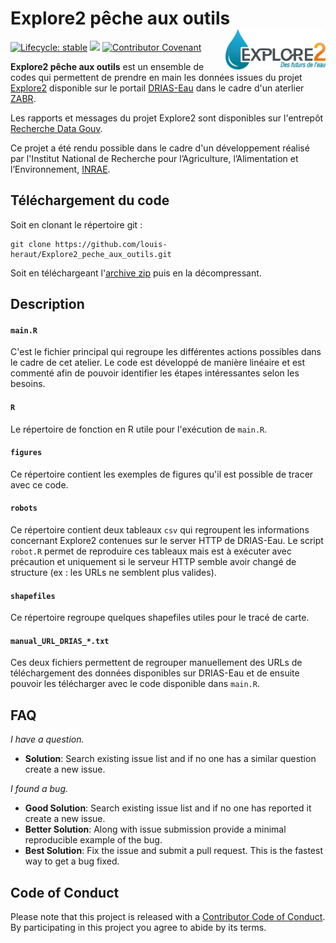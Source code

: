 # Explore2 pêche aux outils [<img src="https://github.com/louis-heraut/Explore2_toolbox/blob/c3b69377345919a2048826beac0841c37086db4e/resources/logo/LogoExplore2.png" align="right" width=160 alt=""/>](https://professionnels.ofb.fr/fr/node/1244)

<!-- badges: start -->
[![Lifecycle: stable](https://img.shields.io/badge/lifecycle-stable-green)](https://lifecycle.r-lib.org/articles/stages.html)
![](https://img.shields.io/github/last-commit/louis-heraut/Explore2_peche_aux_outils)
[![Contributor Covenant](https://img.shields.io/badge/Contributor%20Covenant-2.1-4baaaa.svg)](code_of_conduct.md) 
<!-- badges: end -->

**Explore2 pêche aux outils** est un ensemble de codes qui permettent de prendre en main les données issues du projet [Explore2](https://professionnels.ofb.fr/fr/node/1244) disponible sur le portail [DRIAS-Eau](https://drias-eau.fr/) dans le cadre d'un aterlier [ZABR](https://www.zabr.assograie.org/peche-aux-outils-n9-le-changement-climatique-quelles-donnees-disponibles-quelles-modalites-de-traitement/).

Les rapports et messages du projet Explore2 sont disponibles sur l'entrepôt [Recherche Data Gouv](https://entrepot.recherche.data.gouv.fr/dataverse/explore2).

Ce projet a été rendu possible dans le cadre d'un développement réalisé par l'Institut National de Recherche pour l’Agriculture, l’Alimentation et l’Environnement, [INRAE](https://agriculture.gouv.fr/inrae-linstitut-national-de-recherche-pour-lagriculture-lalimentation-et-lenvironnement).


## Téléchargement du code
Soit en clonant le répertoire git :
``` 
git clone https://github.com/louis-heraut/Explore2_peche_aux_outils.git
```
Soit en téléchargeant l'[archive zip](https://github.com/louis-heraut/Explore2_peche_aux_outils/archive/refs/heads/main.zip) puis en la décompressant.


## Description

#### `main.R`
C'est le fichier principal qui regroupe les différentes actions possibles dans le cadre de cet atelier. Le code est développé de manière linéaire et est commenté afin de pouvoir identifier les étapes intéressantes selon les besoins.

#### `R`
Le répertoire de fonction en R utile pour l'exécution de `main.R`.

#### `figures`
Ce répertoire contient les exemples de figures qu'il est possible de tracer avec ce code. 

#### `robots`
Ce répertoire contient deux tableaux `csv` qui regroupent les informations concernant Explore2 contenues sur le server HTTP de DRIAS-Eau.
Le script `robot.R` permet de reproduire ces tableaux mais est à exécuter avec précaution et uniquement si le serveur HTTP semble avoir changé de structure (ex : les URLs ne semblent plus valides).

#### `shapefiles`
Ce répertoire regroupe quelques shapefiles utiles pour le tracé de carte.

#### `manual_URL_DRIAS_*.txt`
Ces deux fichiers permettent de regrouper manuellement des URLs de téléchargement des données disponibles sur DRIAS-Eau et de ensuite pouvoir les télécharger avec le code disponible dans `main.R`.


## FAQ
*I have a question.*

-   **Solution**: Search existing issue list and if no one has a similar question create a new issue.

*I found a bug.*

-   **Good Solution**: Search existing issue list and if no one has reported it create a new issue.
-   **Better Solution**: Along with issue submission provide a minimal reproducible example of the bug.
-   **Best Solution**: Fix the issue and submit a pull request. This is the fastest way to get a bug fixed.


## Code of Conduct
Please note that this project is released with a [Contributor Code of Conduct](CODE_OF_CONDUCT.md). By participating in this project you agree to abide by its terms.
